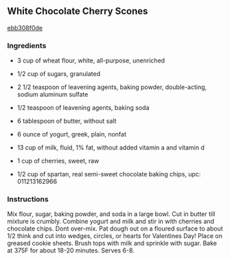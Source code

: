 ## White Chocolate Cherry Scones

[ebb308f0de](http://tastykitchen.com/recipes/breads/white-chocolate-cherry-scones/)

### Ingredients

 - 3 cup of wheat flour, white, all-purpose, unenriched

 - 1/2 cup of sugars, granulated

 - 2 1/2 teaspoon of leavening agents, baking powder, double-acting, sodium aluminum sulfate

 - 1/2 teaspoon of leavening agents, baking soda

 - 6 tablespoon of butter, without salt

 - 6 ounce of yogurt, greek, plain, nonfat

 - 13 cup of milk, fluid, 1% fat, without added vitamin a and vitamin d

 - 1 cup of cherries, sweet, raw

 - 1/2 cup of spartan, real semi-sweet chocolate baking chips, upc: 011213162966

### Instructions

Mix flour, sugar, baking powder, and soda in a large bowl. Cut in butter till mixture is crumbly. Combine yogurt and milk and stir in with cherries and chocolate chips. Dont over-mix. Pat dough out on a floured surface to about 1/2 think and cut into wedges, circles, or hearts for Valentines Day! Place on greased cookie sheets. Brush tops with milk and sprinkle with sugar. Bake at 375F for about 18-20 minutes. Serves 6-8.